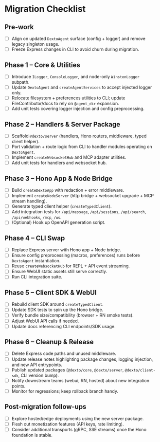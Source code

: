 # Migration Checklist

## Pre-work
- [ ] Align on updated `DextoAgent` surface (config + logger) and remove legacy singleton usage.
- [ ] Freeze Express changes in CLI to avoid churn during migration.

## Phase 1 – Core & Utilities
- [ ] Introduce `ILogger`, `ConsoleLogger`, and node-only `WinstonLogger` subpath.
- [ ] Update `DextoAgent` and `createAgentServices` to accept injected logger only.
- [ ] Relocate filesystem + preferences utilities to CLI; update FileContributor/docs to rely on `@agent_dir` expansion.
- [ ] Add unit tests covering logger injection and config preprocessing.

## Phase 2 – Handlers & Server Package
- [ ] Scaffold `@dexto/server` (handlers, Hono routers, middleware, typed client helper).
- [ ] Port validation + route logic from CLI to handler modules operating on `DextoAgent`.
- [ ] Implement `createWebsocketHub` and MCP adapter utilities.
- [ ] Add unit tests for handlers and websocket hub.

## Phase 3 – Hono App & Node Bridge
- [ ] Build `createDextoApp` with redaction + error middleware.
- [ ] Implement `createNodeServer` (http bridge + websocket upgrade + MCP stream handling).
- [ ] Generate typed client helper (`createTypedClient`).
- [ ] Add integration tests for `/api/message`, `/api/sessions`, `/api/search`, `/api/webhooks`, `/mcp`, `/ws`.
- [ ] (Optional) Hook up OpenAPI generation script.

## Phase 4 – CLI Swap
- [ ] Replace Express server with Hono app + Node bridge.
- [ ] Ensure config preprocessing (macros, preferences) runs before `DextoAgent` instantiation.
- [ ] Reuse `createWebsocketHub` for REPL + API event streaming.
- [ ] Ensure WebUI static assets still serve correctly.
- [ ] Run CLI integration suite.

## Phase 5 – Client SDK & WebUI
- [ ] Rebuild client SDK around `createTypedClient`.
- [ ] Update SDK tests to spin up the Hono bridge.
- [ ] Verify bundle size/compatibility (browser + RN smoke tests).
- [ ] Adjust WebUI API calls if needed.
- [ ] Update docs referencing CLI endpoints/SDK usage.

## Phase 6 – Cleanup & Release
- [ ] Delete Express code paths and unused middleware.
- [ ] Update release notes highlighting package changes, logging injection, and new API entrypoints.
- [ ] Publish updated packages (`@dexto/core`, `@dexto/server`, `@dexto/client-sdk`, CLI version bump).
- [ ] Notify downstream teams (webui, RN, hosted) about new integration points.
- [ ] Monitor for regressions; keep rollback branch handy.

## Post-migration follow-ups
- [ ] Explore hosted/edge deployments using the new server package.
- [ ] Flesh out monetization features (API keys, rate limiting).
- [ ] Consider additional transports (gRPC, SSE streams) once the Hono foundation is stable.
